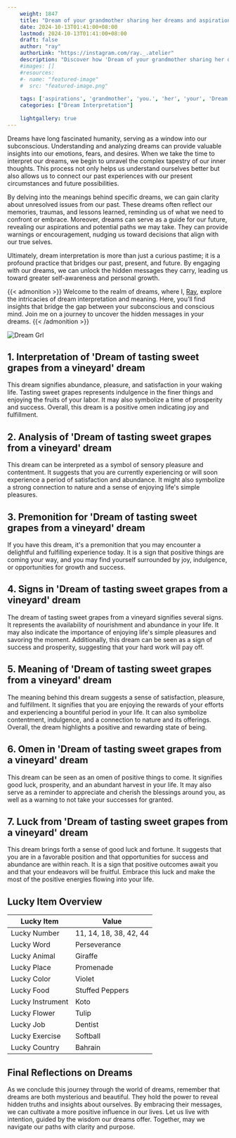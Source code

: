```yaml
---
    weight: 1847
    title: "Dream of your grandmother sharing her dreams and aspirations with you."  # Assuming 'title' column exists
    date: 2024-10-13T01:41:00+08:00
    lastmod: 2024-10-13T01:41:00+08:00
    draft: false
    author: "ray"
    authorLink: "https://instagram.com/ray._.atelier"
    description: "Discover how 'Dream of your grandmother sharing her dreams and aspirations with you.' can interpret your future and uncover its significant meanings in your life."
    #images: []
    #resources:
    #- name: "featured-image"
    #  src: "featured-image.png"
    
    tags: ['aspirations', 'grandmother', 'you.', 'her', 'your', 'Dream', 'sharing', 'dreams', 'and', 'of', 'with']
    categories: ["Dream Interpretation"]
    
    lightgallery: true
---
```

    
Dreams have long fascinated humanity, serving as a window into our subconscious. Understanding and analyzing dreams can provide valuable insights into our emotions, fears, and desires. When we take the time to interpret our dreams, we begin to unravel the complex tapestry of our inner thoughts. This process not only helps us understand ourselves better but also allows us to connect our past experiences with our present circumstances and future possibilities.

By delving into the meanings behind specific dreams, we can gain clarity about unresolved issues from our past. These dreams often reflect our memories, traumas, and lessons learned, reminding us of what we need to confront or embrace. Moreover, dreams can serve as a guide for our future, revealing our aspirations and potential paths we may take. They can provide warnings or encouragement, nudging us toward decisions that align with our true selves.

Ultimately, dream interpretation is more than just a curious pastime; it is a profound practice that bridges our past, present, and future. By engaging with our dreams, we can unlock the hidden messages they carry, leading us toward greater self-awareness and personal growth.

{{< admonition >}}
Welcome to the realm of dreams, where I, [Ray](https://instagram.com/ray._.atelier), explore the intricacies of dream interpretation and meaning. Here, you’ll find insights that bridge the gap between your subconscious and conscious mind. Join me on a journey to uncover the hidden messages in your dreams.
{{< /admonition >}}

![Dream Grl](https://cdn.pixabay.com/photo/2017/11/02/03/35/gothic-2910057_1280.jpg "Dream Grl")

## 1. Interpretation of 'Dream of tasting sweet grapes from a vineyard' dream
 This dream signifies abundance, pleasure, and satisfaction in your waking life. Tasting sweet grapes represents indulgence in the finer things and enjoying the fruits of your labor. It may also symbolize a time of prosperity and success. Overall, this dream is a positive omen indicating joy and fulfillment.

## 2. Analysis of 'Dream of tasting sweet grapes from a vineyard' dream
 This dream can be interpreted as a symbol of sensory pleasure and contentment. It suggests that you are currently experiencing or will soon experience a period of satisfaction and abundance. It might also symbolize a strong connection to nature and a sense of enjoying life's simple pleasures.

## 3. Premonition for 'Dream of tasting sweet grapes from a vineyard' dream
 If you have this dream, it's a premonition that you may encounter a delightful and fulfilling experience today. It is a sign that positive things are coming your way, and you may find yourself surrounded by joy, indulgence, or opportunities for growth and success.

## 4. Signs in 'Dream of tasting sweet grapes from a vineyard' dream
 The dream of tasting sweet grapes from a vineyard signifies several signs. It represents the availability of nourishment and abundance in your life. It may also indicate the importance of enjoying life's simple pleasures and savoring the moment. Additionally, this dream can be seen as a sign of success and prosperity, suggesting that your hard work will pay off.

## 5. Meaning of 'Dream of tasting sweet grapes from a vineyard' dream
 The meaning behind this dream suggests a sense of satisfaction, pleasure, and fulfillment. It signifies that you are enjoying the rewards of your efforts and experiencing a bountiful period in your life. It can also symbolize contentment, indulgence, and a connection to nature and its offerings. Overall, the dream highlights a positive and rewarding state of being.

## 6. Omen in 'Dream of tasting sweet grapes from a vineyard' dream
 This dream can be seen as an omen of positive things to come. It signifies good luck, prosperity, and an abundant harvest in your life. It may also serve as a reminder to appreciate and cherish the blessings around you, as well as a warning to not take your successes for granted.

## 7. Luck from 'Dream of tasting sweet grapes from a vineyard' dream
 This dream brings forth a sense of good luck and fortune. It suggests that you are in a favorable position and that opportunities for success and abundance are within reach. It is a sign that positive outcomes await you and that your endeavors will be fruitful. Embrace this luck and make the most of the positive energies flowing into your life.

## Lucky Item Overview
| Lucky Item          | Value              |
|---------------|--------------------|
| Lucky Number        | 11, 14, 18, 38, 42, 44  |
| Lucky Word          | Perseverance |
| Lucky Animal        | Giraffe |
| Lucky Place         | Promenade     |
| Lucky Color         | Violet     |
| Lucky Food          | Stuffed Peppers      |
| Lucky Instrument    | Koto |
| Lucky Flower        | Tulip    |
| Lucky Job           | Dentist       |
| Lucky Exercise      | Softball  |
| Lucky Country       | Bahrain    |


##  Final Reflections on Dreams

As we conclude this journey through the world of dreams, remember that dreams are both mysterious and beautiful. They hold the power to reveal hidden truths and insights about ourselves. By embracing their messages, we can cultivate a more positive influence in our lives. Let us live with intention, guided by the wisdom our dreams offer. Together, may we navigate our paths with clarity and purpose.
